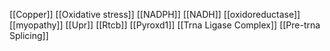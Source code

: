 [[Copper]]
[[Oxidative stress]]
[[NADPH]]
[[NADH]]
[[oxidoreductase]]
[[myopathy]]
[[Upr]]
[[Rtcb]]
[[Pyroxd1]]
[[Trna Ligase Complex]]
[[Pre-trna Splicing]]
